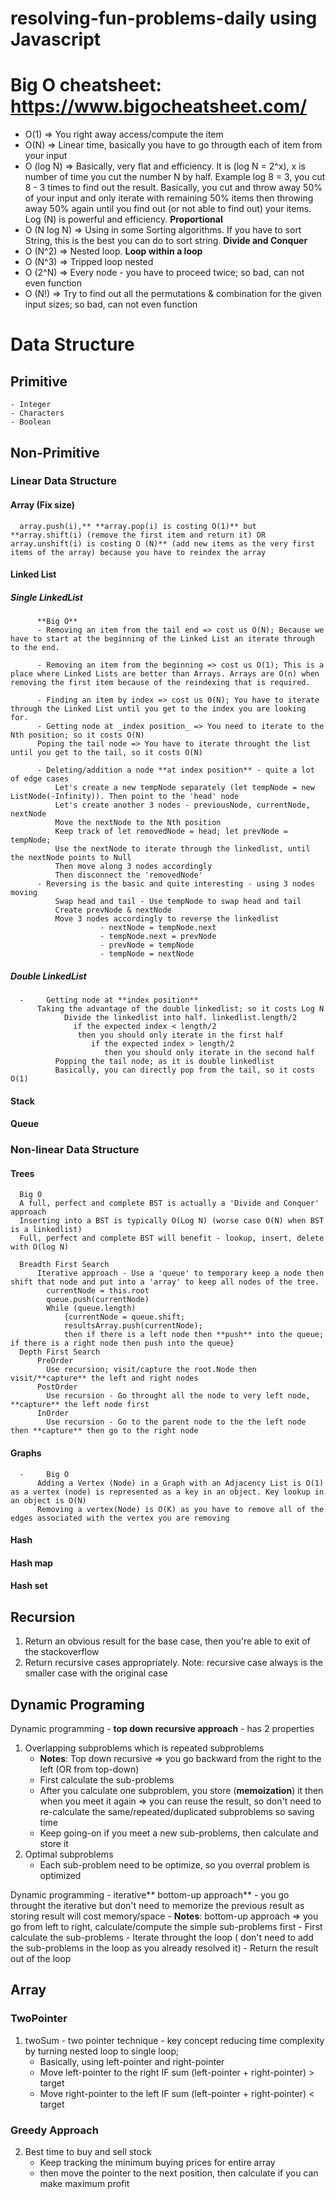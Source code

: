 # resolving-fun-problems-daily using Javascript
# Big O cheatsheet: https://www.bigocheatsheet.com/
- O(1)       => You right away access/compute the item
- O(N)       => Linear time, basically you have to go througth each of item from your input
- O (log N)  => Basically, very flat and efficiency. It is (log N = 2^x), x is number of time you cut the number N by half. Example log 8 = 3, you cut 8 - 3 times to find out the result. Basically, you cut and throw away 50% of your input and only iterate with remaining 50% items then throwing away 50% again until you find out (or not able to find out) your items. Log (N) is powerful and efficiency. **Proportional**
- O (N log N) => Using in some Sorting algorithms. If you have to sort String, this is the best you can do to sort string. **Divide and Conquer**
- O (N^2)    => Nested loop. **Loop within a loop**
- O (N^3)    => Tripped loop nested
- O (2^N)    => Every node - you have to proceed twice; so bad, can not even function
- O (N!)     => Try to find out all the permutations & combination for the given input sizes; so bad, can not even function

# Data Structure
## Primitive
    - Integer
    - Characters
    - Boolean
## Non-Primitive
 ### Linear Data Structure
 #### Array (Fix size)
      array.push(i),** **array.pop(i) is costing O(1)** but **array.shift(i) (remove the first item and return it) OR array.unshift(i) is costing O (N)** (add new items as the very first items of the array) because you have to reindex the array
#### Linked List
##### Single LinkedList
          **Big O**
          - Removing an item from the tail end => cost us O(N); Because we have to start at the beginning of the Linked List an iterate through to the end.
          
          - Removing an item from the beginning => cost us O(1); This is a place where Linked Lists are better than Arrays. Arrays are O(n) when removing the first item because of the reindexing that is required.
          
          - Finding an item by index => cost us 0(N); You have to iterate through the Linked List until you get to the index you are looking for.
          - Getting node at _index position_ => You need to iterate to the Nth position; so it costs O(N)
          Poping the tail node => You have to iterate throught the list until you get to the tail, so it costs O(N)
            
          - Deleting/addition a node **at index position** - quite a lot of edge cases
              Let's create a new tempNode separately (let tempNode = new ListNode(-Infinity)). Then point to the 'head' node
              Let's create another 3 nodes - previousNode, currentNode, nextNode
              Move the nextNode to the Nth position
              Keep track of let removedNode = head; let prevNode = tempNode;
              Use the nextNode to iterate through the linkedlist, until the nextNode points to Null
              Then move along 3 nodes accordingly
              Then disconnect the 'removedNode'
          - Reversing is the basic and quite interesting - using 3 nodes moving
              Swap head and tail - Use tempNode to swap head and tail
              Create prevNode & nextNode
              Move 3 nodes accordingly to reverse the linkedlist
                        - nextNode = tempNode.next
                        - tempNode.next = prevNode
                        - prevNode = tempNode
                        - tempNode = nextNode
##### Double LinkedList
      -     Getting node at **index position**
          Taking the advantage of the double linkedlist; so it costs Log N
                Divide the linkedlist into half. linkedlist.length/2
                  if the expected index < length/2
                   then you should only iterate in the first half
                      if the expected index > length/2
                         then you should only iterate in the second half
              Popping the tail node; as it is double linkedlist
              Basically, you can directly pop from the tail, so it costs O(1)
#### Stack
#### Queue
### Non-linear Data Structure
#### Trees
      Big O
      A full, perfect and complete BST is actually a 'Divide and Conquer' approach
      Inserting into a BST is typically O(Log N) (worse case O(N) when BST is a linkedlist)
      Full, perfect and complete BST will benefit - lookup, insert, delete with O(log N)
         
      Breadth First Search
          Iterative approach - Use a 'queue' to temporary keep a node then shift that node and put into a 'array' to keep all nodes of the tree.
            currentNode = this.root
            queue.push(currentNode)
            While (queue.length) 
                {currentNode = queue.shift; 
                resultsArray.push(currentNode); 
                then if there is a left node then **push** into the queue; if there is a right node then push into the queue}
      Depth First Search
          PreOrder
            Use recursion; visit/capture the root.Node then visit/**capture** the left and right nodes
          PostOrder
            Use recursion - Go throught all the node to very left node, **capture** the left node first
          InOrder
            Use recursion - Go to the parent node to the the left node then **capture** then go to the right node
#### Graphs
      -     Big O
          Adding a Vertex (Node) in a Graph with an Adjacency List is O(1) as a vertex (node) is represented as a key in an object. Key lookup in an object is O(N)
          Removing a vertex(Node) is O(K) as you have to remove all of the edges associated with the vertex you are removing
#### Hash
#### Hash map
#### Hash set
## Recursion
  1. Return an obvious result for the base case, then you're able to exit of the stackoverflow
  2. Return recursive cases appropriately. Note: recursive case always is the smaller case with the original case
## Dynamic Programing
  Dynamic programming - **top down recursive approach** - has 2 properties
  1. Overlapping subproblems which is repeated subproblems
     - **Notes**: Top down recursive => you go backward from the right to the left (OR from top-down)
     - First calculate the sub-problems
     - After you calculate one subproblem, you store (**memoization**) it then when you meet it again => you can reuse the result, so don't need to re-calculate the same/repeated/duplicated subproblems so saving time
     - Keep going-on if you meet a new sub-problems, then calculate and store it 
  2. Optimal subproblems
     - Each sub-problem need to be optimize, so you overral problem is optimized
       
  Dynamic programming - iterative** bottom-up approach** - you go throught the iterative but don't need to memorize the previous result as storing result will cost memory/space
     - **Notes**: bottom-up approach => you go from left to right, calculate/compute the simple sub-problems first
     - First calculate the sub-problems
     - Iterate throught the loop ( don't need to add the sub-problems in the loop as you already resolved it)
     - Return the result out of the loop
  ## Array
  ### TwoPointer
  1. twoSum - two pointer technique - key concept reducing time complexity by turning nested loop to single loop;
     - Basically, using left-pointer and right-pointer
     - Move left-pointer to the right IF sum (left-pointer + right-pointer) > target
     - Move right-pointer to the left IF sum (left-pointer + right-pointer) < target
  ### Greedy Approach
  2. Best time to buy and sell stock
     - Keep tracking the minimum buying prices for entire array
     - then move the pointer to the next position, then calculate if you can make maximum profit
  
